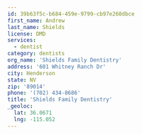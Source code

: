 ```yaml
---
id: 39b63f5c-b684-459e-9799-cb97e260dbce
first_name: Andrew
last_name: Shields
license: DMD
services:
  - dentist
category: dentists
org_name: 'Shields Family Dentistry'
address: '601 Whitney Ranch Dr'
city: Henderson
state: NV
zip: '89014'
phone: '(702) 434-8686'
title: 'Shields Family Dentistry'
_geoloc:
  lat: 36.0671
  lng: -115.052
---
```

